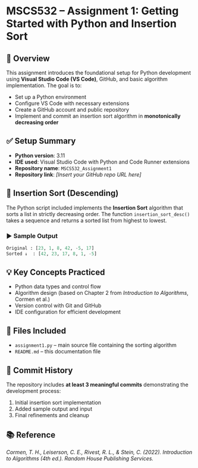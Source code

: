 # MSCS532 – Assignment 1: Getting Started with Python and Insertion Sort

## 📌 Overview

This assignment introduces the foundational setup for Python development using **Visual Studio Code (VS Code)**, GitHub, and basic algorithm implementation. The goal is to:

* Set up a Python environment
* Configure VS Code with necessary extensions
* Create a GitHub account and public repository
* Implement and commit an insertion sort algorithm in **monotonically decreasing order**

## ✅ Setup Summary

* **Python version**: 3.11
* **IDE used**: Visual Studio Code with Python and Code Runner extensions
* **Repository name**: `MSCS532_Assignment1`
* **Repository link**: *\[Insert your GitHub repo URL here]*

## 🔁 Insertion Sort (Descending)

The Python script included implements the **Insertion Sort** algorithm that sorts a list in strictly decreasing order. The function `insertion_sort_desc()` takes a sequence and returns a sorted list from highest to lowest.

### ▶️ Sample Output

```python
Original : [23, 1, 8, 42, -5, 17]
Sorted ↓  : [42, 23, 17, 8, 1, -5]
```

## 💡 Key Concepts Practiced

* Python data types and control flow
* Algorithm design (based on Chapter 2 from *Introduction to Algorithms*, Cormen et al.)
* Version control with Git and GitHub
* IDE configuration for efficient development

## 📂 Files Included

* `assignment1.py` – main source file containing the sorting algorithm
* `README.md` – this documentation file

## 📝 Commit History

The repository includes **at least 3 meaningful commits** demonstrating the development process:

1. Initial insertion sort implementation
2. Added sample output and input
3. Final refinements and cleanup

## 📚 Reference

*Cormen, T. H., Leiserson, C. E., Rivest, R. L., & Stein, C. (2022). Introduction to Algorithms (4th ed.). Random House Publishing Services.*
